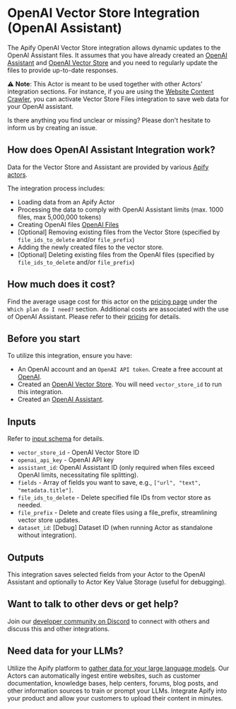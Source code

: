 # OpenAI Vector Store Integration (OpenAI Assistant)

The Apify OpenAI Vector Store integration allows dynamic updates to the OpenAI Assistant files.
It assumes that you have already created an [OpenAI Assistant](https://platform.openai.com/docs/assistants/overview/agents)
and [OpenAI Vector Store](https://platform.openai.com/docs/assistants/tools/file-search/vector-stores)
and you need to regularly update the files to provide up-to-date responses.

⚠️ **Note**: This Actor is meant to be used together with other Actors' integration sections.
For instance, if you are using the [Website Content Crawler](https://apify.com/apify/website-content-crawler),
you can activate Vector Store Files integration to save web data for your OpenAI assistant.

Is there anything you find unclear or missing? Please don't hesitate to inform us by creating an issue.

## How does OpenAI Assistant Integration work?

Data for the Vector Store and Assistant are provided by various [Apify actors](https://apify.com/store).

The integration process includes:
- Loading data from an Apify Actor
- Processing the data to comply with OpenAI Assistant limits (max. 1000 files, max 5,000,000 tokens)
- Creating OpenAI files [OpenAI Files](https://platform.openai.com/docs/api-reference/files)
- [Optional] Removing existing files from the Vector Store (specified by `file_ids_to_delete` and/or `file_prefix`)
- Adding the newly created files to the vector store.
- [Optional] Deleting existing files from the OpenAI files (specified by `file_ids_to_delete` and/or `file_prefix`)

## How much does it cost?
Find the average usage cost for this actor on the [pricing page](https://apify.com/pricing) under the `Which plan do I need?` section.
Additional costs are associated with the use of OpenAI Assistant. Please refer to their [pricing](https://openai.com/pricing) for details.

## Before you start

To utilize this integration, ensure you have:

- An OpenAI account and an `OpenAI API token`. Create a free account at [OpenAI](https://beta.openai.com/).
- Created an [OpenAI Vector Store](https://platform.openai.com/docs/assistants/tools/file-search/vector-stores). You will need `vector_store_id` to run this integration.
- Created an [OpenAI Assistant](https://platform.openai.com/docs/assistants/overview).

## Inputs

Refer to [input schema](.actor/input_schema.json) for details.

- `vector_store_id` - OpenAI Vector Store ID
- `openai_api_key` - OpenAI API key
- `assistant_id`: OpenAI Assistant ID (only required when files exceed OpenAI limits, necessitating file splitting).
- `fields` - Array of fields you want to save, e.g., `["url", "text", "metadata.title"]`.
- `file_ids_to_delete` - Delete specified file IDs from vector store as needed.
- `file_prefix` - Delete and create files using a file_prefix, streamlining vector store updates.
- `dataset_id`: [Debug] Dataset ID (when running Actor as standalone without integration).

## Outputs

This integration saves selected fields from your Actor to the OpenAI Assistant and optionally to Actor Key Value Storage (useful for debugging).

## Want to talk to other devs or get help?

Join our [developer community on Discord](https://discord.com/invite/jyEM2PRvMU) to connect with others and discuss this and other integrations.

## Need data for your LLMs?

Utilize the Apify platform to [gather data for your large language models](https://apify.com/data-for-generative-ai).
Our Actors can automatically ingest entire websites, such as customer documentation, knowledge bases, help centers,
forums, blog posts, and other information sources to train or prompt your LLMs.
Integrate Apify into your product and allow your customers to upload their content in minutes.

